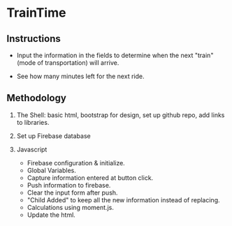 # TrainTime

## Instructions

  * Input the information in the fields to determine when the next "train" (mode of transportation) will arrive.

  * See how many minutes left for the next ride.



## Methodology
  1. The Shell: basic html, bootstrap for design, set up github repo, add links to libraries.

  2. Set up Firebase database

  3. Javascript
        *  Firebase configuration & initialize.
        *  Global Variables.
        *  Capture information entered at button click.
        *  Push information to firebase.
        *  Clear the input form after push.
        *  "Child Added" to keep all the new information instead of replacing.
        *  Calculations using moment.js.
        *  Update the html.
